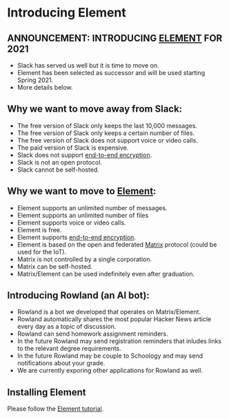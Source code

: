 # Introducing Element

## ANNOUNCEMENT: INTRODUCING [ELEMENT](https://element.io/) FOR 2021

* Slack has served us well but it is time to move on.
* Element has been selected as successor and will be used starting Spring 2021.
* More details below.

## Why we want to move away from Slack:

* The free version of Slack only keeps the last 10,000 messages.
* The free version of Slack only keeps a certain number of files.
* The free version of Slack does not support voice or video calls.
* The paid version of Slack is expensive.
* Slack does not support [end-to-end encryption](https://en.wikipedia.org/wiki/End-to-end_encryption).
* Slack is not an open protocol.
* Slack cannot be self-hosted.

## Why we want to move to [Element](https://element.io/):

* Element supports an unlimited number of messages.
* Element supports an unlimited number of files
* Element supports voice or video calls.
* Element is free.
* Element supports [end-to-end encryption](https://en.wikipedia.org/wiki/End-to-end_encryption).
* Element is based on the open and federated [Matrix](https://matrix.org/) protocol (could be used for the IoT).
* Matrix is not controlled by a single corporation.
* Matrix can be self-hosted.
* Matrix/Element can be used indefinitely even after graduation.

## Introducing Rowland (an AI bot):

* Rowland is a bot we developed that operates on Matrix/Element.
* Rowland automatically shares the most popular Hacker News article every day as a topic of discussion.
* Rowland can send homework assignment reminders.
* In the future Rowland may send registration reminders that inludes links to the relevant degree requirements.
* In the future Rowland may be couple to Schoology and may send notifications about your grade.
* We are currently exporing other applications for Rowland as well.

## Installing Element

Please follow the [Element tutorial](element).
